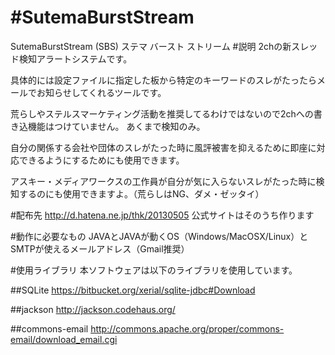 #SutemaBurstStream
===========================

SutemaBurstStream (SBS) ステマ バースト ストリーム
#説明
2chの新スレッド検知アラートシステムです。


具体的には設定ファイルに指定した板から特定のキーワードのスレがたったらメールでお知らせしてくれるツールです。


荒らしやステルスマーケティング活動を推奨してるわけではないので2chへの書き込機能はつけていません。
あくまで検知のみ。

自分の関係する会社や団体のスレがたった時に風評被害を抑えるために即座に対応できるようにするためにも使用できます。

アスキー・メディアワークスの工作員が自分が気に入らないスレがたった時に検知するのにも使用できますよ。（荒らしはNG、ダメ・ゼッタイ）


#配布先
http://d.hatena.ne.jp/thk/20130505
公式サイトはそのうち作ります

#動作に必要なもの
JAVAとJAVAが動くOS（Windows/MacOSX/Linux）とSMTPが使えるメールアドレス（Gmail推奨）



#使用ライブラリ
本ソフトウェアは以下のライブラリを使用しています。

##SQLite
https://bitbucket.org/xerial/sqlite-jdbc#Download

##jackson
http://jackson.codehaus.org/

##commons-email
http://commons.apache.org/proper/commons-email/download_email.cgi
